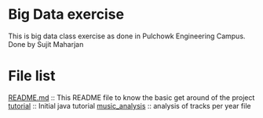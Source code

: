# Big Data exercise

This is big data class exercise as done in Pulchowk Engineering Campus.
Done by Sujit Maharjan

# File list

[README.md](README.md) :: This README file to know the basic get around of the project
[tutorial](tutorial) :: Initial java tutorial
[music_analysis](music_analysis) :: analysis of tracks per year file
